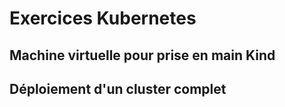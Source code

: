 # Exercices Kubernetes

## Machine virtuelle pour prise en main Kind

## Déploiement d'un cluster complet
